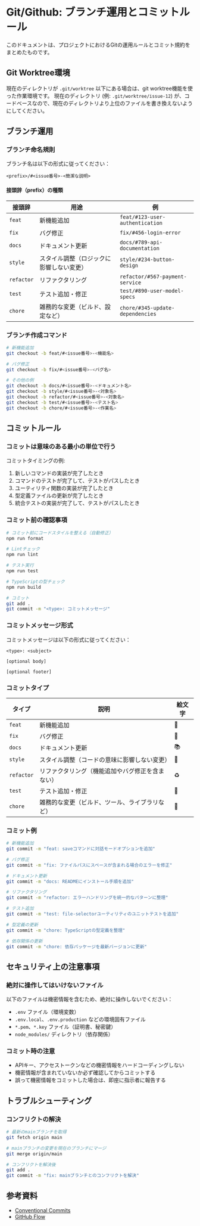 # Git/Github: ブランチ運用とコミットルール

このドキュメントは、プロジェクトにおけるGitの運用ルールとコミット規約をまとめたものです。

## Git Worktree環境

現在のディレクトリが `.git/worktree` 以下にある場合は、git worktree機能を使った作業環境です。
現在のディレクトリ (例: `.git/worktree/issue-12`) が、コードベースなので、現在のディレクトリより上位のファイルを書き換えないようにしてください。

## ブランチ運用

### ブランチ命名規則

ブランチ名は以下の形式に従ってください：

```
<prefix>/#<issue番号>-<簡潔な説明>
```

#### 接頭辞（prefix）の種類

| 接頭辞 | 用途 | 例 |
|--------|------|-----|
| `feat` | 新機能追加 | `feat/#123-user-authentication` |
| `fix` | バグ修正 | `fix/#456-login-error` |
| `docs` | ドキュメント更新 | `docs/#789-api-documentation` |
| `style` | スタイル調整（ロジックに影響しない変更） | `style/#234-button-design` |
| `refactor` | リファクタリング | `refactor/#567-payment-service` |
| `test` | テスト追加・修正 | `test/#890-user-model-specs` |
| `chore` | 雑務的な変更（ビルド、設定など） | `chore/#345-update-dependencies` |

### ブランチ作成コマンド

```bash
# 新機能追加
git checkout -b feat/#<issue番号>-<機能名>

# バグ修正
git checkout -b fix/#<issue番号>-<バグ名>

# その他の例
git checkout -b docs/#<issue番号>-<ドキュメント名>
git checkout -b style/#<issue番号>-<対象名>
git checkout -b refactor/#<issue番号>-<対象名>
git checkout -b test/#<issue番号>-<テスト名>
git checkout -b chore/#<issue番号>-<作業名>
```

## コミットルール

### コミットは意味のある最小の単位で行う

コミットタイミングの例:

1. 新しいコマンドの実装が完了したとき
2. コマンドのテストが完了して、テストがパスしたとき
3. ユーティリティ関数の実装が完了したとき
4. 型定義ファイルの更新が完了したとき
5. 統合テストの実装が完了して、テストがパスしたとき

### コミット前の確認事項

```bash
# コミット前にコードスタイルを整える（自動修正）
npm run format

# Lintチェック
npm run lint

# テスト実行
npm run test

# TypeScriptの型チェック
npm run build

# コミット
git add .
git commit -m "<type>: コミットメッセージ"
```

### コミットメッセージ形式

コミットメッセージは以下の形式に従ってください：

```
<type>: <subject>

[optional body]

[optional footer]
```

### コミットタイプ

| タイプ | 説明 | 絵文字 |
|--------|------|--------|
| `feat` | 新機能追加 | 🚀 |
| `fix` | バグ修正 | 🐛 |
| `docs` | ドキュメント更新 | 📚 |
| `style` | スタイル調整（コードの意味に影響しない変更） | 💅 |
| `refactor` | リファクタリング（機能追加やバグ修正を含まない） | ♻️ |
| `test` | テスト追加・修正 | 🧪 |
| `chore` | 雑務的な変更（ビルド、ツール、ライブラリなど） | 🔧 |

### コミット例

```bash
# 新機能追加
git commit -m "feat: saveコマンドに対話モードオプションを追加"

# バグ修正
git commit -m "fix: ファイルパスにスペースが含まれる場合のエラーを修正"

# ドキュメント更新
git commit -m "docs: READMEにインストール手順を追加"

# リファクタリング
git commit -m "refactor: エラーハンドリングを統一的なパターンに整理"

# テスト追加
git commit -m "test: file-selectorユーティリティのユニットテストを追加"

# 型定義の更新
git commit -m "chore: TypeScriptの型定義を整理"

# 依存関係の更新
git commit -m "chore: 依存パッケージを最新バージョンに更新"
```

## セキュリティ上の注意事項

### 絶対に操作してはいけないファイル

以下のファイルは機密情報を含むため、絶対に操作しないでください：

- `.env` ファイル（環境変数）
- `.env.local`、`.env.production` などの環境固有ファイル
- `*.pem`、`*.key` ファイル（証明書、秘密鍵）
- `node_modules/` ディレクトリ（依存関係）

### コミット時の注意

- APIキー、アクセストークンなどの機密情報をハードコーディングしない
- 機密情報が含まれていないか必ず確認してからコミットする
- 誤って機密情報をコミットした場合は、即座に指示者に報告する


## トラブルシューティング

### コンフリクトの解決

```bash
# 最新のmainブランチを取得
git fetch origin main

# mainブランチの変更を現在のブランチにマージ
git merge origin/main

# コンフリクトを解決後
git add .
git commit -m "fix: mainブランチとのコンフリクトを解決"
```

## 参考資料

- [Conventional Commits](https://www.conventionalcommits.org/)
- [GitHub Flow](https://docs.github.com/en/get-started/quickstart/github-flow)
